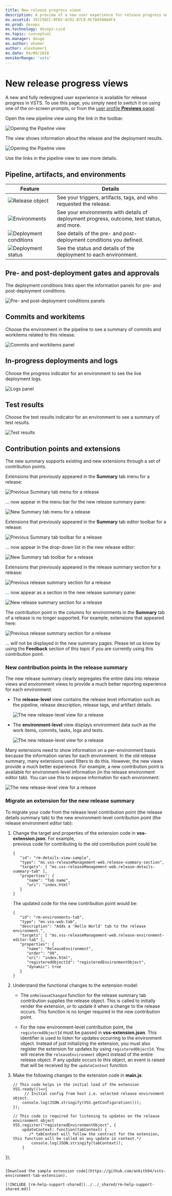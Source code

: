 ```yaml
---
title: New release progress views
description: A preview of a new user experience for release progress on VSTS
ms.assetid: 35CC58CC-0FB2-4C02-87C8-9C78459A84F4
ms.prod: devops
ms.technology: devops-cicd
ms.topic: conceptual
ms.manager: douge
ms.author: ahomer
author: alexhomer1
ms.date: 04/09/2018
monikerRange: 'vsts'
---
```


# New release progress views

A new and fully redesigned user experience is available for release progress in VSTS.
To use this page, you simply need to switch it on using one of the on-screen prompts,
or from the [user profile **Previews** panel](../../../collaborate/preview-features.md#enable-features-for-your-use).

Open the new pipeline view using the link in the toolbar.

![Opening the Pipeline view](_img/new-release-summary/pipeline-link.png)

The view shows information about the release and the deployment results. 

![Opening the Pipeline view](_img/new-release-summary/pipeline-view.png)

Use the links in the pipeline view to see more details.

## Pipeline, artifacts, and environments

| Feature | Details |
| --- | --- | 
| ![Release object](_img/new-release-summary/artifacts.png) | See your triggers, artifacts, tags, and who requested the release. |
| ![Environments](_img/new-release-summary/environment.png) | See your environments with details of deployment progress, outcome, test status, and more. |
| ![Deployment conditions](_img/new-release-summary/pre-post-deployment.png) | See details of the pre- and post-deployment conditions you defined. |
| ![Deployment status](_img/new-release-summary/in-progress.png) | See the status and details of the deployment to each environment. |

## Pre- and post-deployment gates and approvals

The deployment conditions links open the information panels for pre- and post-deployment conditions.

![Pre- and post-deployment conditions panels](_img/new-release-summary/pre-post-panel.png)

## Commits and workitems

Choose the environment in the pipeline to see a summary of commits and workitems related to this release.

![Commits and workitems panel](_img/new-release-summary/commits.png)

## In-progress deployments and logs

Choose the progress indicator for an environment to see the live deployment logs.

![Logs panel](_img/new-release-summary/logs.png)

## Test results

Choose the test results indicator for an environment to see a summary of test results.

![Test results](_img/new-release-summary/tests.png)

## Contribution points and extensions

The new summary supports existing and new extensions through a set of contribution points.

Extensions that previously appeared in the **Summary** tab menu for a release:

![Previous Summary tab menu for a release](_img/new-release-summary/old-rel-summary.png) 

... now appear in the menu bar for the new release summary pane:

![New Summary tab menu for a release](_img/new-release-summary/new-rel-summary.png) 

Extensions that previously appeared in the **Summary** tab editor toolbar for a release:

![Previous Summary tab toolbar for a release](_img/new-release-summary/old-rel-summary-2.png) 

... now appear in the drop-down list in the new release editor:

![New Summary tab toolbar for a release](_img/new-release-summary/new-rel-summary-2.png) 

Extensions that previously appeared in the release summary section for a release:

![Previous release summary section for a release](_img/new-release-summary/old-rel-summary-3.png) 

... now appear as a section in the new release summary pane:

![New release summary section for a release](_img/new-release-summary/new-rel-summary-3.png) 

The contribution point in the columns for environments in the **Summary** tab of a release
is no longer supported. For example, extensions that appeared here:

![Previous release summary section for a release](_img/new-release-summary/old-rel-summary-4.png) 

... will not be displayed in the new summary pages. Please let us know by using the 
**Feedback** section of this topic if you are currently using this contribution point. 

### New contribution points in the release summary

The new release summary clearly segregates the entire data into release views and environment views to
provide a much better reporting experience for each environment: 

* The **release-level** view contains the release level information such as the pipeline, release description, release tags, and artifact details.  

  ![The new release-level view for a release](_img/new-release-summary/contrib-point-1.png) 

* The **environment-level** view displays environment data such as the work items, commits, tasks, logs and tests. 

  ![The new release-level view for a release](_img/new-release-summary/contrib-point-2.png) 

Many extensions need to show information on a per-environment basis because the information varies for each environment.
In the old release summary, many extensions used filters to do this. However, the new views provide a much better experience.
For example, a new contribution point is available for environment-level information (in the release environment editor tab).
You can use this to expose information for each environment:   
 
![The new release-level view for a release](_img/new-release-summary/contrib-point-3.png) 

### Migrate an extension for the new release summary
 
To migrate your code from the release level contribution point (the release details summary tab) to the new environment-level
contribution point (the release environment editor tab): 

1. Change the target and properties of the extension code in **vss-extension.json**. For example,   
   previous code for contributing to the old contribution point could be:
 
   ```
   { 
      "id": "rm-details-view-sample", 
      "type": "ms.vss-releaseManagement-web.release-summary-section", 
      "targets": [ "ms.vss-releaseManagement-web.release-details-summary-tab" ], 
      "properties": { 
         "name": "Tab name", 
         "uri": "index.html" 
      } 
   } 
   ```

   The updated code for the new contribution point would be: 

   ```
   { 
      "id": "rm-environments-tab", 
      "type": "ms.vss-web.tab", 
      "description": "Adds a 'Hello World' tab to the release environment.", 
      "targets": [ "ms.vss-releaseManagement-web.release-environment-editor-tab" ], 
      "properties": { 
         "name": "ReleaseEnvironment", 
         "order": "99", 
         "uri": "index.html", 
         "registeredObjectId": "registeredEnvironmentObject", 
         "dynamic": true 
      } 
   } 
   ```
 
1. Understand the functional changes to the extension model:

   * The `onReleaseChanged` function for the release summary tab contribution supplies the release object.
     This is called to initially render the extension, or to update it when a change to the release occurs.
     This function is no longer required in the new contribution point. 
 
   * For the new environment-level contribution point, the `registeredObjectId` must be passed in **vss-extension.json**.
     This identifier is used to listen for updates occurring to the environment object. Instead of just initializing the extension,
     you must also register the extension for updates by using `registeredObjectId`. You will receive the `releaseEnvironment` object
     instead of the entire release object. If any update occurs to this object, an event is raised that will be received by the
     `updateContext` function. 
 
1. Make the following changes to the extension code in **main.js**:

   ```
   // This code helps in the initial load of the extension 
   VSS.ready(()=>{ 
        // Initial config from host i.e. selected release environment object. 
       console.log(JSON.stringify(VSS.getConfiguration()));     
   }); 
 
   // This code is required for listening to updates on the release environment object 
   VSS.register("registeredEnvironmentObject", { 
       updateContext: function(tabContext) {  
          /* tabContext will follow the contract for the extension, this function will be called on any update in context.*/ 
           console.log(JSON.stringify(tabContext)); 
       } 
  }); 
```

[Download the sample extension code](https://github.com/ankitk94/vsts-environment-tab-extension).

[!INCLUDE [rm-help-support-shared](../../_shared/rm-help-support-shared.md)]
